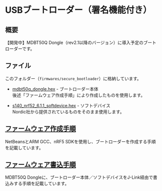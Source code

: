 # USBブートローダー（署名機能付き）

## 概要
【開発中】MDBT50Q Dongle（rev2.1以降のバージョン）に導入予定のブートローダーです。

## ファイル

このフォルダー（`firmwares/secure_bootloader`）に格納しています。

- [mdbt50q_dongle.hex](mdbt50q_dongle.hex) - ブートローダー本体<br>
後述「ファームウェア作成手順」により作成したものを使用します。

- [s140_nrf52_6.1.1_softdevice.hex](s140_nrf52_6.1.1_softdevice.hex) - ソフトデバイス<br>
Nordic社から提供されているものをそのまま使用します。

## [ファームウェア作成手順](../../../nRF5_SDK_v15.3.0/examples/dfu/secure_bootloader/README.md)

NetBeansとARM GCC、nRF5 SDKを使用し、ブートローダーを作成する手順を記載しています。

## [ファームウェア書込手順](SB_JLINKSWDPROG.md)

MDBT50Q Dongleに、ブートローダー本体／ソフトデバイスをJ-Link経由で書込みする手順を記載しています。
